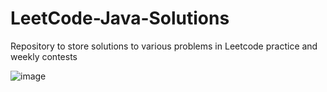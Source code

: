 # LeetCode-Java-Solutions
Repository to store solutions to various problems in Leetcode practice and weekly contests

![image](https://cdn-images-1.medium.com/max/1360/1*5qdPLs4x9TuabvQJwu7iuA.png)
